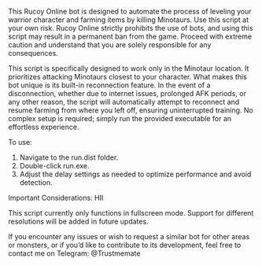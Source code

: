This Rucoy Online bot is designed to automate the process of leveling your warrior character and farming items by killing Minotaurs. Use this script at your own risk. Rucoy Online strictly prohibits the use of bots, and using this script may result in a permanent ban from the game. Proceed with extreme caution and understand that you are solely responsible for any consequences.

This script is specifically designed to work only in the Minotaur location. It prioritizes attacking Minotaurs closest to your character. What makes this bot unique is its built-in reconnection feature. In the event of a disconnection, whether due to internet issues, prolonged AFK periods, or any other reason, the script will automatically attempt to reconnect and resume farming from where you left off, ensuring uninterrupted training. No complex setup is required; simply run the provided executable for an effortless experience.

To use:

  1. Navigate to the run.dist folder.
  2. Double-click run.exe.
  3. Adjust the delay settings as needed to optimize performance and avoid detection.

Important Considerations: HII

  This script currently only functions in fullscreen mode. Support for different resolutions will be added in future updates.
  
If you encounter any issues or wish to request a similar bot for other areas or monsters, or if you’d like to contribute to its development, feel free to contact me on Telegram: @Trustmemate

